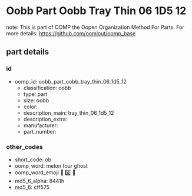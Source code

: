 # Oobb Part Oobb Tray Thin 06 1D5 12  

note: This is part of OOMP the Oopen Organization Method For Parts. For more details: https://github.com/oomlout/oomp_base

##  part details





### id
* oomp_id: oobb_part_oobb_tray_thin_06_1d5_12
  * classification: oobb
  * type: part
  * size: oobb
  * color: 
  * description_main: tray_thin_06_1d5_12
  * description_extra: 
  * manufacturer: 
  * part_number: 

### other_codes
* short_code: ob
* oomp_word: melon four ghost
* oomp_word_emoji :melon: :four: :ghost:
* md5_6_alpha: 8441h
* md5_6: cff575
